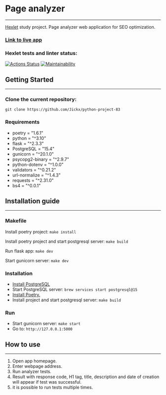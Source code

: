 # Page analyzer
***
[Hexlet](https://ru.hexlet.io/) study project. Page analyzer web application for SEO optimization. 
### [Link to live app](https://page-analyzer-ku65.onrender.com/)

### Hexlet tests and linter status:
[![Actions Status](https://github.com/Jickx/python-project-83/workflows/hexlet-check/badge.svg)](https://github.com/Jickx/python-project-83/actions)
[![Maintainability](https://api.codeclimate.com/v1/badges/ba786c33385dc7cea68f/maintainability)](https://codeclimate.com/github/Jickx/python-project-83/maintainability)

## Getting Started
***

### Clone the current repository:
```git clone https://github.com/Jickx/python-project-83```

### Requirements
* poetry = "1.6.1"
* python = "^3.10"
* flask = "^2.3.3"
* PostgreSQL = "15.4"
* gunicorn = "^20.1.0"
* psycopg2-binary = "^2.9.7"
* python-dotenv = "^1.0.0"
* validators = "^0.21.2"
* url-normalize = "^1.4.3"
* requests = "^2.31.0"
* bs4 = "^0.0.1"


## Installation guide
***

### Makefile

Install poetry project: ```make install```

Install poetry project and start postgresql server: ```make build```

Run flask app: ```make dev```

Start gunicorn server: ```make dev```

### Installation
* [Install PostgreSQL](https://www.postgresql.org/download/)
*  Start PostgreSQL server: ```brew services start postgresql@15```
* [Install Poetry.](https://python-poetry.org/docs/)
* Install project and start postgresql server: ```make build```


### Run
* Start gunicorn server: ```make start```
* Go to: ```http://127.0.0.1:5000```

## How to use
***
1. Open app homepage.
2. Enter webpage address.
3. Run analyzer tests.
4. Result with response code, H1 tag, title, description and date of creation will appear if test was successful.
5. it is possible to run tests multiple times.
